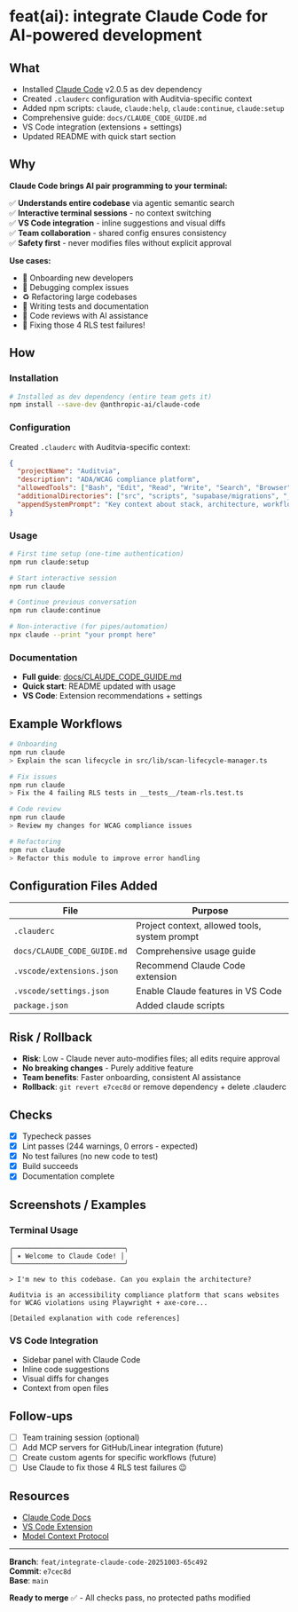# feat(ai): integrate Claude Code for AI-powered development

## What
- Installed [Claude Code](https://www.claude.com/product/claude-code) v2.0.5 as dev dependency
- Created `.clauderc` configuration with Auditvia-specific context
- Added npm scripts: `claude`, `claude:help`, `claude:continue`, `claude:setup`
- Comprehensive guide: `docs/CLAUDE_CODE_GUIDE.md`
- VS Code integration (extensions + settings)
- Updated README with quick start section

## Why
**Claude Code brings AI pair programming to your terminal:**

✅ **Understands entire codebase** via agentic semantic search  
✅ **Interactive terminal sessions** - no context switching  
✅ **VS Code integration** - inline suggestions and visual diffs  
✅ **Team collaboration** - shared config ensures consistency  
✅ **Safety first** - never modifies files without explicit approval  

**Use cases:**
- 🚀 Onboarding new developers
- 🐛 Debugging complex issues
- ♻️ Refactoring large codebases
- 📝 Writing tests and documentation
- 👀 Code reviews with AI assistance
- 🔧 Fixing those 4 RLS test failures!

## How

### Installation
```bash
# Installed as dev dependency (entire team gets it)
npm install --save-dev @anthropic-ai/claude-code
```

### Configuration
Created `.clauderc` with Auditvia-specific context:
```json
{
  "projectName": "Auditvia",
  "description": "ADA/WCAG compliance platform",
  "allowedTools": ["Bash", "Edit", "Read", "Write", "Search", "Browser"],
  "additionalDirectories": ["src", "scripts", "supabase/migrations", "__tests__"],
  "appendSystemPrompt": "Key context about stack, architecture, workflow, known issues..."
}
```

### Usage
```bash
# First time setup (one-time authentication)
npm run claude:setup

# Start interactive session
npm run claude

# Continue previous conversation
npm run claude:continue

# Non-interactive (for pipes/automation)
npx claude --print "your prompt here"
```

### Documentation
- **Full guide**: [docs/CLAUDE_CODE_GUIDE.md](./docs/CLAUDE_CODE_GUIDE.md)
- **Quick start**: README updated with usage
- **VS Code**: Extension recommendations + settings

## Example Workflows

```bash
# Onboarding
npm run claude
> Explain the scan lifecycle in src/lib/scan-lifecycle-manager.ts

# Fix issues
npm run claude
> Fix the 4 failing RLS tests in __tests__/team-rls.test.ts

# Code review
npm run claude
> Review my changes for WCAG compliance issues

# Refactoring
npm run claude
> Refactor this module to improve error handling
```

## Configuration Files Added

| File | Purpose |
|------|---------|
| `.clauderc` | Project context, allowed tools, system prompt |
| `docs/CLAUDE_CODE_GUIDE.md` | Comprehensive usage guide |
| `.vscode/extensions.json` | Recommend Claude Code extension |
| `.vscode/settings.json` | Enable Claude features in VS Code |
| `package.json` | Added claude scripts |

## Risk / Rollback
- **Risk**: Low - Claude never auto-modifies files; all edits require approval
- **No breaking changes** - Purely additive feature
- **Team benefits**: Faster onboarding, consistent AI assistance
- **Rollback**: `git revert e7cec8d` or remove dependency + delete .clauderc

## Checks
- [x] Typecheck passes
- [x] Lint passes (244 warnings, 0 errors - expected)
- [x] No test failures (no new code to test)
- [x] Build succeeds
- [x] Documentation complete

## Screenshots / Examples

### Terminal Usage
```
╭────────────────────────────╮
│ ✶ Welcome to Claude Code! │
╰────────────────────────────╯

> I'm new to this codebase. Can you explain the architecture?

Auditvia is an accessibility compliance platform that scans websites
for WCAG violations using Playwright + axe-core...

[Detailed explanation with code references]
```

### VS Code Integration
- Sidebar panel with Claude Code
- Inline code suggestions
- Visual diffs for changes
- Context from open files

## Follow-ups
- [ ] Team training session (optional)
- [ ] Add MCP servers for GitHub/Linear integration (future)
- [ ] Create custom agents for specific workflows (future)
- [ ] Use Claude to fix those 4 RLS test failures 😉

## Resources
- [Claude Code Docs](https://docs.anthropic.com/claude/docs/claude-code)
- [VS Code Extension](https://marketplace.visualstudio.com/items?itemName=Anthropic.claude-code)
- [Model Context Protocol](https://www.anthropic.com/news/model-context-protocol)

---

**Branch**: `feat/integrate-claude-code-20251003-65c492`  
**Commit**: `e7cec8d`  
**Base**: `main`

**Ready to merge** ✅ - All checks pass, no protected paths modified

